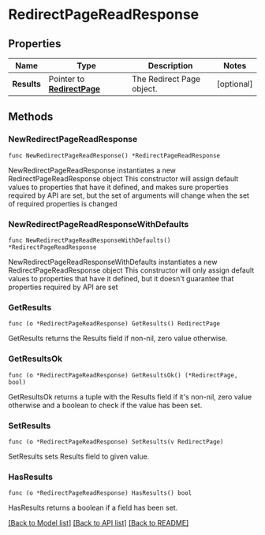 # RedirectPageReadResponse

## Properties

Name | Type | Description | Notes
------------ | ------------- | ------------- | -------------
**Results** | Pointer to [**RedirectPage**](RedirectPage.md) | The Redirect Page object. | [optional] 

## Methods

### NewRedirectPageReadResponse

`func NewRedirectPageReadResponse() *RedirectPageReadResponse`

NewRedirectPageReadResponse instantiates a new RedirectPageReadResponse object
This constructor will assign default values to properties that have it defined,
and makes sure properties required by API are set, but the set of arguments
will change when the set of required properties is changed

### NewRedirectPageReadResponseWithDefaults

`func NewRedirectPageReadResponseWithDefaults() *RedirectPageReadResponse`

NewRedirectPageReadResponseWithDefaults instantiates a new RedirectPageReadResponse object
This constructor will only assign default values to properties that have it defined,
but it doesn't guarantee that properties required by API are set

### GetResults

`func (o *RedirectPageReadResponse) GetResults() RedirectPage`

GetResults returns the Results field if non-nil, zero value otherwise.

### GetResultsOk

`func (o *RedirectPageReadResponse) GetResultsOk() (*RedirectPage, bool)`

GetResultsOk returns a tuple with the Results field if it's non-nil, zero value otherwise
and a boolean to check if the value has been set.

### SetResults

`func (o *RedirectPageReadResponse) SetResults(v RedirectPage)`

SetResults sets Results field to given value.

### HasResults

`func (o *RedirectPageReadResponse) HasResults() bool`

HasResults returns a boolean if a field has been set.


[[Back to Model list]](../README.md#documentation-for-models) [[Back to API list]](../README.md#documentation-for-api-endpoints) [[Back to README]](../README.md)


